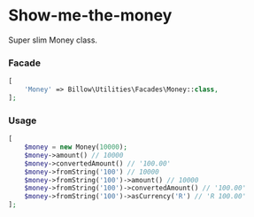 # Show-me-the-money

Super slim Money class.

### Facade

```php
[
	'Money' => Billow\Utilities\Facades\Money::class,
];
```

### Usage

```php
[
	$money = new Money(10000);
	$money->amount() // 10000
	$money->convertedAmount() // '100.00'
	$money->fromString('100') // 10000
	$money->fromString('100')->amount() // 10000
	$money->fromString('100')->convertedAmount() // '100.00'
	$money->fromString('100')->asCurrency('R') // 'R 100.00'
];
```
